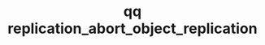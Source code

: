 ---
category: replication
command: replication_abort_object_replication
keywords: qq, qq_cli, replication_abort_object_replication
optional_options:
- alternate: []
  help: Unique identifier of the object replication relationship
  name: --id
  required: true
permalink: /qq-cli-command-guide/replication/replication_abort_object_replication.html
positional_options: []
sidebar: qq_cli_command_reference_sidebar
summary: This section explains how to use the <code>qq replication_abort_object_replication</code>
  command.
synopsis: Abort any ongoing replication job for the specified object replication relationship.
title: qq replication_abort_object_replication
usage: qq replication_abort_object_replication [-h] --id ID

---